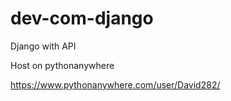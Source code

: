 # dev-com-django
 Django with API

 Host on pythonanywhere

 https://www.pythonanywhere.com/user/David282/
